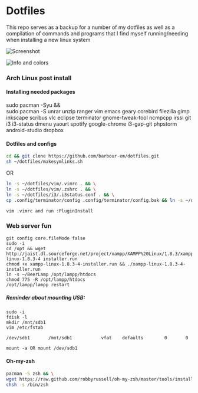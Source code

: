 Dotfiles
=======

This repo serves as a backup for a number of my dotfiles as well as a compilation of commands and programs that I find myself running/needing when installing a new linux system

![Screenshot](/../master/screenshots/term_desktop.png?raw=true "Current system")

![Info and colors](/../master/screenshots/info.png?raw=true "Info and colors")

### Arch Linux post install

#### Installing needed packages
sudo pacman -Syu && \
sudo pacman -S unrar unzip ranger vim emacs geary corebird filezilla gimp inkscape scribus vlc eclipse terminator gnome-tweak-tool ncmpcpp irssi git i3 i3-status dmenu
yaourt spotify google-chrome i3-gap-git phpstorm android-studio dropbox

#### Dotfiles and configs
```bash
cd && git clone https://github.com/barbour-em/dotfiles.git
sh ~/dotfiles/makesymlinks.sh
```
OR
```bash
ln -s ~/dotfiles/vim/.vimrc . && \
ln -s ~/dotfiles/vim/.zshrc . && \
ln -s ~/dotfiles/i3/.i3status.conf . && \
cp .config/terminator/config .config/terminator/config.bak && ln -s ~/dotfiles/terminator/config .config/terminator/config
```
```bash
vim .vimrc and run :PluginInstall
```
### Web server fun
```
git config core.fileMode false
sudo -i
cd /opt && wget http://jaist.dl.sourceforge.net/project/xampp/XAMPP%20Linux/1.8.3/xampp-linux-1.8.3-4 installer.run
chmod +x xampp-linux-1.8.3-4-installer.run && ./xampp-linux-1.8.3-4-installer.run
ln -s ~/BeerLamp /opt/lampp/htdocs
chmod 775 -R /opt/lampp/htdocs
/opt/lampp/lampp restart
```

##### Reminder about mounting USB:
```
sudo -i
fdisk -l
mkdir /mnt/sdb1
vim /etc/fstab
```
```
/dev/sdb1       /mnt/sdb1           vfat    defaults        0       0
```
```
mount -a OR mount /dev/sdb1
```

#### Oh-my-zsh
```bash
pacman -S zsh && \
wget https://raw.github.com/robbyrussell/oh-my-zsh/master/tools/install.sh -O - | sh
chsh -s /bin/zsh
```
